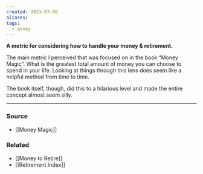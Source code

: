 ```yaml
---
created: 2023-07-08
aliases: 
tags:
  - money
---
```

**A metric for considering how to handle your money & retirement.**

The main metric I perceived that was focused on in the book “Money Magic”. What is the greatest total amount of money you can choose to spend in your life. Looking at things through this lens does seem like a helpful method from time to time. 

The book itself, though, did this to a hilarious level and made the entire concept almost seem silly.

****
### Source
- [[Money Magic]]

### Related
- [[Money to Retire]] 
- [[Retirement Index]]